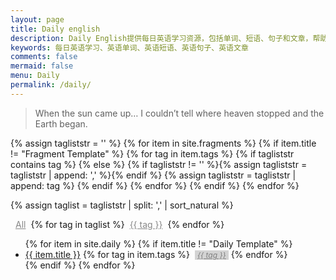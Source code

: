 ```yaml
---
layout: page
title: Daily english
description: Daily English提供每日英语学习资源，包括单词、短语、句子和文章，帮助您提高英语水平。
keywords: 每日英语学习、英语单词、英语短语、英语句子、英语文章
comments: false
mermaid: false
menu: Daily
permalink: /daily/
---
```


> When the sun came up… I couldn’t tell where heaven stopped and the Earth began.

{% assign tagliststr = '' %}
{% for item in site.fragments %}
{% if item.title != "Fragment Template" %}
  {% for tag in item.tags %}
    {% if tagliststr contains tag %}
    {% else %}
      {% if tagliststr != '' %}{% assign tagliststr = tagliststr | append: ',' %}{% endif %}
      {% assign tagliststr = tagliststr | append: tag %}
    {% endif %}
  {% endfor %}
{% endif %}
{% endfor %}

{% assign taglist = tagliststr | split: ',' | sort_natural %}

<a href="{{ site.url }}/daily/" style="color:#888;display:inline-block;margin:0 8px;">All</a>{% for tag in taglist %}<a href="{{ site.url }}/daily/?tag={{ tag }}" style="color:#888;display:inline-block;margin:0 8px;">{{ tag }}</a>{% endfor %}

<ul class="listing">
{% for item in site.daily %}
{% if item.title != "Daily Template" %}
<li class="listing-item" tags="{% for tag in item.tags %}{{ tag }} {% endfor %}">
  <a href="{{ site.url }}{{ item.url }}">{{ item.title }}</a>
  {% for tag in item.tags %}
  <a style="font-size:12px;color:gray;font-style:italic;display:inline-block;margin:0 0 0 4px;padding:0 4px;background-color:lightgray;" href="{{ site.url }}/daily/?tag={{ tag }}" title="{{ tag }}">{{ tag }}</a>
  {% endfor %}
</li>
{% endif %}
{% endfor %}
</ul>

<script>
jQuery(function() {
    function getUrlParam(name) {
        var reg = new RegExp("(^|&)" + name + "=([^&]*)(&|$)");
        var r = window.location.search.substr(1).match(reg);
        if (r != null) return r[2]; return null;
    }

    var tag = getUrlParam('tag');
    if (tag == undefined || tag === '') {
        return;
    }

    $(".listing-item").each(function() {
        if ($(this).attr('tags').indexOf(tag) < 0) {
            $(this).css('display', 'none');
        }
    });

});
</script>
